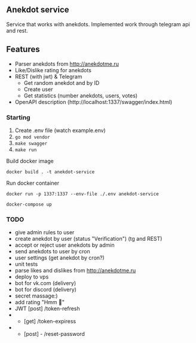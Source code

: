 ## Anekdot service

Service that works with anekdots. 
Implemented work through telegram api and rest.

## Features
- Parser anekdots from http://anekdotme.ru
- Like/Dislike rating for anekdots
- REST (with jwt) & Telegram
  - Get random anekdot and by ID
  - Create user
  - Get statistics (number anekdots, users, votes)
- OpenAPI description (http://localhost:1337/swagger/index.html)

### Starting
1. Create .env file (watch example.env)
2. `go mod vendor`
3. `make swagger`
4. `make run`

Build docker image

`docker build . -t anekdot-service`

Run docker container

`docker run -p 1337:1337 --env-file ./.env anekdot-service`

`docker-compose up`
### TODO
- give admin rules to user
- create anekdot by user (status "Verification") (tg and REST)
- accept or reject user anekdots by admin
- send anekdots to user by cron
- user settings (get anekdot by cron?)
- unit tests
- parse likes and dislikes from http://anekdotme.ru
- deploy to vps
- bot for vk.com (delivery)
- bot for discord (delivery)
- secret massage:)
- add rating "Hmm 🤔"
- JWT [post] /token-refresh
- - [get] /token-expiress
- - [post] - /reset-password
